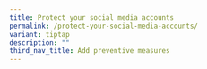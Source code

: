 ```yaml
---
title: Protect your social media accounts
permalink: /protect-your-social-media-accounts/
variant: tiptap
description: ""
third_nav_title: Add preventive measures
---
```

